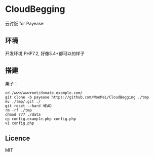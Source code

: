 # CloudBegging
云讨饭 for Payease

## 环境
开发环境 PHP7.2, 好像5.4+都可以的样子

## 搭建
栗子：
```
cd /www/wwwroot/donate.example.com/
git clone -b payease https://github.com/WooMai/CloudBegging ./tmp
mv ./tmp/.git ./
git reset --hard HEAD
rm -rf ./tmp
chmod 777 ./data
cp config.example.php config.php
vi config.php
```

## Licence
MIT
